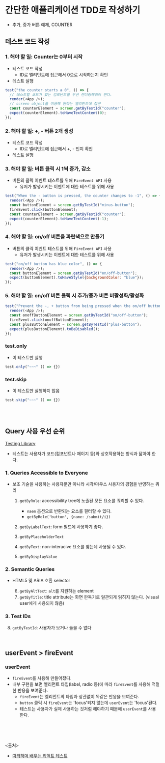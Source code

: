 # 간단한 애플리케이션 TDD로 작성하기

- 추가, 증가 버튼 예제, COUNTER

## 테스트 코드 작성

### 1. 해야 할 일: Counter는 0부터 시작

- 테스트 코드 작성
  - ID로 엘리먼트에 접근해서 0으로 시작하는지 확인
- 테스트 실행

```js
test("the counter starts a 0", () => {
  // 테스트할 코드가 있는 컴포넌트를 우선 렌더링해줘야 한다.
  render(<App />);
  // screen object를 이용해 원하는 엘리먼트에 접근
  const counterElement = screen.getByTestId("counter");
  expect(counterElement).toHaveTextContent(0);
});
```

### 2. 해야 할 일: +, - 버튼 2개 생성

- 테스트 코드 작성
  - ID로 엘리먼트에 접근해서 +, - 인지 확인
- 테스트 실행

### 3. 해야 할 일: 버튼 클릭 시 1씩 증가, 감소

- 버튼의 클릭 이벤트 테스트를 위해 `FireEvent API` 사용
  - 유저가 발생시키는 이벤트에 대한 테스트를 위해 사용

```js
test("When the - button is pressed, the counter changes to -1", () => {
  render(<App />);
  const buttonElement = screen.getByTestId("minus-button");
  fireEvent.click(buttonElement);
  const counterElement = screen.getByTestId("counter");
  expect(counterElement).toHaveTextContent(-1);
});
```

### 4. 해야 할 일: on/off 버튼을 파란색으로 만들기

- 버튼의 클릭 이벤트 테스트를 위해 `FireEvent API` 사용
  - 유저가 발생시키는 이벤트에 대한 테스트를 위해 사용

```js
test("on/off button has blue color", () => {
  render(<App />);
  const buttonElement = screen.getByTestId("on/off-button");
  expect(buttonElement).toHaveStyle({backgroundColor: "blue"});
});
```

### 5. 해야 할 일: on/off 버튼 클릭 시 추가/증가 버튼 비활성화/활성화

```js
test("Prevent the -, + button from being pressed when the on/off button is clicked", () => {
  render(<App />);
  const onoffButtonElement = screen.getByTestId("on/off-button");
  fireEvent.click(onoffButtonElement);
  const plusButtonElement = screen.getByTestId("plus-button");
  expect(plusButtonElement).toBeDisabled();
});
```

### test.only

- 이 테스트만 실행

```js
test.only("~~~" () => {})
```

### test.skip

- 이 테스트만 실행하지 않음

```js
test.skip("~~~" () => {})
```

<br><br>

## Query 사용 우선 순위

[Testing Library](https://testing-library.com/docs/queries/about/#priority)

- 테스트는 사용자가 코드(컴포넌트나 페이지 등)와 상호작용하는 방식과 닮아야 한다.

### 1. **Queries Accessible to Everyone**

- 보조 기술을 사용하는 사용자뿐만 아니라 시각/마우스 사용자의 경험을 반영하는 쿼리

  1. `getByRole`: accessibility tree에 노출된 모든 요소를 쿼리할 수 있다.
      - `naem` 옵션으로 반환되는 요소를 필터할 수 있다.
      - `getByRole('button', {name: /submit/i})`

  2. `getByLabelText`: form 필드에 사용하기 좋다.
  3. `getByPlaceholderText`
  4. `getByText`: non-interacive 요소를 찾는데 사용될 수 있다.
  5. `getByDisplayValue`

### 2. **Semantic Queries**

- HTML5 및 ARIA 호환 selector

  6. `getByAltText`: `alt`를 지원하는 element
  7. `getByTitle`: title attribute는 화면 판독기로 일관되게 읽히지 않는다. (visual user에게 사용되지 않음)

### 3. **Test IDs**

  8. `getByTestId`: 사용자가 보거나 들을 수 없다

<br>

## userEvent > fireEvent

### userEvent

- `fireEvent`를 사용해 만들어졌다.
- 내부 구현을 보면 엘리먼트 타입(label, radio 등)에 따라 `fireEvent`를 사용해 적절한 반응을 보여준다.
  - `fireEvent`는 엘리먼트의 타입과 상관없이 똑같은 반응을 보여준다.
  - `button` 클릭 시 `fireEvent`는 'focus'되지 않는데 `userEvent`는 'focus'된다.
  - 테스트는 사용자가 실제 사용하는 것처럼 해야하기 때문에 `userEvent`를 사용한다.

<br><br><br>

<출처>

- [따라하며 배우는 리액트 테스트](https://www.inflearn.com/course/%EB%94%B0%EB%9D%BC%ED%95%98%EB%8A%94-%EB%A6%AC%EC%95%A1%ED%8A%B8-%ED%85%8C%EC%8A%A4%ED%8A%B8)
